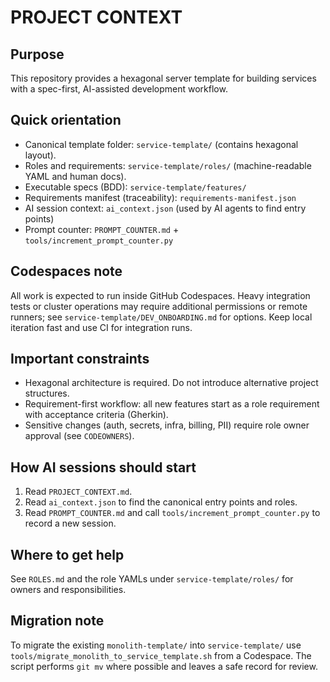 PROJECT CONTEXT
===============

Purpose
-------
This repository provides a hexagonal server template for building services with a spec-first, AI-assisted development workflow.

Quick orientation
-----------------
- Canonical template folder: `service-template/` (contains hexagonal layout).  
- Roles and requirements: `service-template/roles/` (machine-readable YAML and human docs).  
- Executable specs (BDD): `service-template/features/`  
- Requirements manifest (traceability): `requirements-manifest.json`  
- AI session context: `ai_context.json` (used by AI agents to find entry points)  
- Prompt counter: `PROMPT_COUNTER.md` + `tools/increment_prompt_counter.py`

Codespaces note
---------------
All work is expected to run inside GitHub Codespaces. Heavy integration tests or cluster operations may require additional permissions or remote runners; see `service-template/DEV_ONBOARDING.md` for options. Keep local iteration fast and use CI for integration runs.

Important constraints
---------------------
- Hexagonal architecture is required. Do not introduce alternative project structures.  
- Requirement-first workflow: all new features start as a role requirement with acceptance criteria (Gherkin).  
- Sensitive changes (auth, secrets, infra, billing, PII) require role owner approval (see `CODEOWNERS`).

How AI sessions should start
---------------------------
1. Read `PROJECT_CONTEXT.md`.  
2. Read `ai_context.json` to find the canonical entry points and roles.  
3. Read `PROMPT_COUNTER.md` and call `tools/increment_prompt_counter.py` to record a new session.  

Where to get help
-----------------
See `ROLES.md` and the role YAMLs under `service-template/roles/` for owners and responsibilities.

Migration note
--------------
To migrate the existing `monolith-template/` into `service-template/` use `tools/migrate_monolith_to_service_template.sh` from a Codespace. The script performs `git mv` where possible and leaves a safe record for review.
